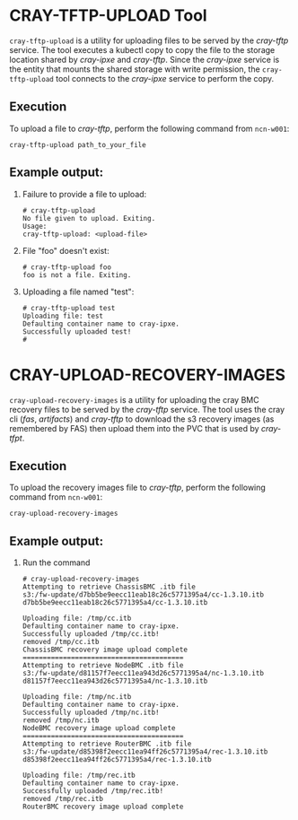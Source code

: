 # CRAY-TFTP-UPLOAD Tool

`cray-tftp-upload` is a utility for uploading files to be served by the *cray-tftp* service. The tool executes a kubectl copy to copy the file to the storage location shared by *cray-ipxe* and *cray-tftp*.  Since the *cray-ipxe* service is the entity that mounts the shared storage with write permission, the `cray-tftp-upload` tool connects to the *cray-ipxe* service to perform the copy.

## Execution

To upload a file to *cray-tftp*, perform the following command from `ncn-w001`:

`cray-tftp-upload path_to_your_file`

## Example output:

1. Failure to provide a file to upload:

	```
	# cray-tftp-upload
	No file given to upload. Exiting.
	Usage:
	cray-tftp-upload: <upload-file>
	```

2. File "foo" doesn't exist:

	```
	# cray-tftp-upload foo
	foo is not a file. Exiting.
	```
	
3. Uploading a file named "test":

	```
	# cray-tftp-upload test
	Uploading file: test
	Defaulting container name to cray-ipxe.
	Successfully uploaded test!
	#
	```

# CRAY-UPLOAD-RECOVERY-IMAGES

`cray-upload-recovery-images` is a utility for uploading the cray BMC recovery files to be served by the *cray-tftp* service. The tool uses the cray cli (*fas*, *artifacts*) and *cray-tftp* to download the s3 recovery images (as remembered by FAS) then upload them into the PVC that is used by *cray-tfpt*.

## Execution

To upload the recovery images file to *cray-tftp*, perform the following command from `ncn-w001`:

`cray-upload-recovery-images`

## Example output:

1. Run the command

	```
	# cray-upload-recovery-images
	Attempting to retrieve ChassisBMC .itb file
	s3:/fw-update/d7bb5be9eecc11eab18c26c5771395a4/cc-1.3.10.itb
	d7bb5be9eecc11eab18c26c5771395a4/cc-1.3.10.itb
	
	Uploading file: /tmp/cc.itb
	Defaulting container name to cray-ipxe.
	Successfully uploaded /tmp/cc.itb!
	removed /tmp/cc.itb
	ChassisBMC recovery image upload complete
	========================================
	Attempting to retrieve NodeBMC .itb file
	s3:/fw-update/d81157f7eecc11ea943d26c5771395a4/nc-1.3.10.itb
	d81157f7eecc11ea943d26c5771395a4/nc-1.3.10.itb
	
	Uploading file: /tmp/nc.itb
	Defaulting container name to cray-ipxe.
	Successfully uploaded /tmp/nc.itb!
	removed /tmp/nc.itb
	NodeBMC recovery image upload complete
	========================================
	Attempting to retrieve RouterBMC .itb file
	s3:/fw-update/d85398f2eecc11ea94ff26c5771395a4/rec-1.3.10.itb
	d85398f2eecc11ea94ff26c5771395a4/rec-1.3.10.itb
	
	Uploading file: /tmp/rec.itb
	Defaulting container name to cray-ipxe.
	Successfully uploaded /tmp/rec.itb!
	removed /tmp/rec.itb
	RouterBMC recovery image upload complete
	```

